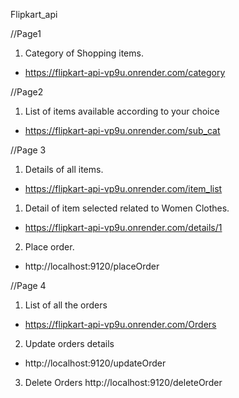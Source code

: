 Flipkart_api

//Page1
 1. Category of Shopping items.
 * https://flipkart-api-vp9u.onrender.com/category

 

//Page2
1. List of items available according to your choice
* https://flipkart-api-vp9u.onrender.com/sub_cat



//Page 3
1. Details of all items.
* https://flipkart-api-vp9u.onrender.com/item_list
1. Detail of item selected related to Women Clothes.

* https://flipkart-api-vp9u.onrender.com/details/1

2. Place order.
* http://localhost:9120/placeOrder

//Page 4
1. List of all the orders
* https://flipkart-api-vp9u.onrender.com/Orders

2. Update orders details
* http://localhost:9120/updateOrder

3. Delete Orders
http://localhost:9120/deleteOrder

